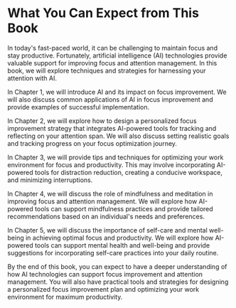 What You Can Expect from This Book
================================================

In today's fast-paced world, it can be challenging to maintain focus and stay productive. Fortunately, artificial intelligence (AI) technologies provide valuable support for improving focus and attention management. In this book, we will explore techniques and strategies for harnessing your attention with AI.

In Chapter 1, we will introduce AI and its impact on focus improvement. We will also discuss common applications of AI in focus improvement and provide examples of successful implementation.

In Chapter 2, we will explore how to design a personalized focus improvement strategy that integrates AI-powered tools for tracking and reflecting on your attention span. We will also discuss setting realistic goals and tracking progress on your focus optimization journey.

In Chapter 3, we will provide tips and techniques for optimizing your work environment for focus and productivity. This may involve incorporating AI-powered tools for distraction reduction, creating a conducive workspace, and minimizing interruptions.

In Chapter 4, we will discuss the role of mindfulness and meditation in improving focus and attention management. We will explore how AI-powered tools can support mindfulness practices and provide tailored recommendations based on an individual's needs and preferences.

In Chapter 5, we will discuss the importance of self-care and mental well-being in achieving optimal focus and productivity. We will explore how AI-powered tools can support mental health and well-being and provide suggestions for incorporating self-care practices into your daily routine.

By the end of this book, you can expect to have a deeper understanding of how AI technologies can support focus improvement and attention management. You will also have practical tools and strategies for designing a personalized focus improvement plan and optimizing your work environment for maximum productivity.
